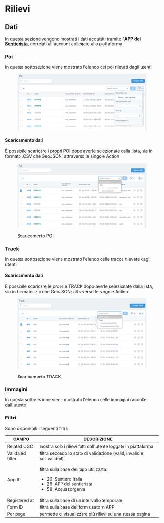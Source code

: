 # Rilievi

## Dati

In questa sezione vengono mostrati i dati acquisiti tramite l'[**APP del Sentierista**](../../piattaforma/app-del-sentierista.md), correlati all'account collegato alla piattaforma.

### Poi

In questa sottosezione viene mostrato l'elenco dei poi rilevati dagli utenti

<figure><img src="../../.gitbook/assets/image (1).png" alt=""><figcaption></figcaption></figure>

#### Scaricamento dati

È possibile scaricare i propri POI dopo averle selezionate dalla lista, sia in formato .CSV che GeoJSON; attraverso le singole Action

<figure><img src="../../.gitbook/assets/image (2).png" alt=""><figcaption><p>Scaricamento POI</p></figcaption></figure>

### Track

In questa sottosezione viene mostrato l'elenco delle tracce rilevate dagli utenti

#### Scaricamento dati

È possibile scaricare le proprie TRACK dopo averle selezionate dalla lista, sia in formato .zip che GeoJSON; attraverso le singole Action

<figure><img src="../../.gitbook/assets/image (3).png" alt=""><figcaption><p>Scaricamento TRACK</p></figcaption></figure>

### Immagini

In questa sottosezione viene mostrato l'elenco delle immagini raccolte dall'utente

### Filtri

Sono disponibili i seguenti filtri:

| CAMPO            | DESCRIZIONE                                                                                                                                  |
| ---------------- | -------------------------------------------------------------------------------------------------------------------------------------------- |
| Related UGC      | mostra solo i rilievi fatti dall'utente loggato in piattaforma                                                                               |
| Validated filter | filtra secondo lo stato di validazione (valid, invalid e not\_valided)                                                                       |
| App ID           | <p>filtra sulla base dell'app utilizzata:</p><ul><li>20: Sentiero Italia</li><li>26: APP del sentierista</li><li>58: Acquasorgente</li></ul> |
| Registered at    | filtra sulla base di un intervallo temporale                                                                                                 |
| Form ID          | filtra sulla base del form usato in APP                                                                                                      |
| Per page         | permette di visualizzare più rilievi su una stessa pagina                                                                                    |

